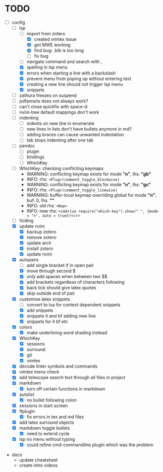 # TODO

- [ ] config
  - [ ] lsp 
    - [ ] import from zotero 
      - [x] created vimtex issue
      - [x] got MWE working 
      - [x] find bug: .bib is too long
      - [ ] fix bug
    - [ ] navigate command and search with <C-j>, <C-k> 
    - [x] spelling in lsp menu 
    - [x] errors when starting a line with a backslash 
    - [x] prevent menu from poping up without entering text 
    - [x] creating a new line should not trigger lsp menu 
    - [x] snippets 
  - [ ] zathura freezes on suspend 
  - [ ] pdfannots does not always work?
  - [ ] can't close quickfix with space-d
  - [ ] nvim-tree default mappings don't work 
  - [ ] indenting
    - [ ] indents on new line in enumerate 
    - [ ] new lines in lists don't have bullets anymore in md?
    - [ ] adding braces can cause unwanted indentation
    - [ ] tab stops indenting after one tab
  - [ ] pandoc 
    - [ ] plugin 
    - [ ] bindings 
    - [ ] WhichKey 
  - [ ] WhichKey: checking conflicting keymaps
    - WARNING: conflicting keymap exists for mode **"n"**, lhs: **"gb"**
    - INFO: rhs: `<Plug>(comment_toggle_blockwise)`
    - WARNING: conflicting keymap exists for mode **"n"**, lhs: **"gc"**
    - INFO: rhs: `<Plug>(comment_toggle_linewise)`
    - WARNING: buffer-local keymap overriding global for mode **"n"**, buf: 0, lhs: **"<leader>"**
    - INFO: old rhs: `<Nop>`
    - INFO: new rhs: `<cmd>lua require("which-key").show(" ", {mode = "n", auto = true})<cr>`
  - [ ] folding 
  - [x] update nvim
    - [x] backup zotero
    - [x] remove zotero 
    - [x] update arch 
    - [x] install zotero 
    - [x] update nvim 
  - [x] autopairs 
    - [ ] add single bracket if in open pair 
    - [x] move through second $ 
    - [x] only add spaces when between two $$ 
    - [x] add brackets regardless of characters following 
    - [x] back tick should give latex quotes 
    - [x] skip outside end of pair 
  - [x] customise latex snippets 
    - [ ] convert to lua for context dependent snippets
    - [x] add snippets 
    - [x] snippets it and bf adding new line 
    - [x] snippets for it bf etc 
  - [x] colors 
    - [x] make underlining word shading instead
  - [x] WhichKey 
    - [x] sessions 
    - [x] surround 
    - [x] git 
    - [x] vimtex 
  - [x] decode linter symbols and commands 
  - [x] vimtex menu check 
  - [x] add telescope search text through all files in project 
  - [x] markdown 
    - [x] turn off certain functions in markdown 
  - [x] autolist 
    - [x] no bullet following colon
  - [x] sessions in start screen 
  - [x] ftplugin 
    - [x] fix errors in tex and md files
  - [x] add latex surround objects 
  - [x] markdown toggle bullets 
    - [x] need to extend cycle
  - [x] lsp no menu without typing 
    - [x] could refine cmd-commandline plugin which was the problem
- docs
  - update cheatsheet
  - create intro videos

